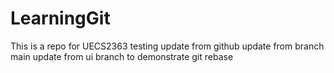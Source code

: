 # LearningGit
This is a repo for UECS2363
testing
update from github
update from branch main
update from ui branch to demonstrate git rebase
